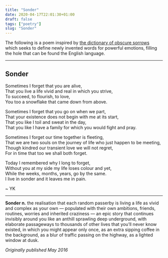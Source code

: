 ```yaml
---
title: "Sonder"
date: 2020-04-17T22:01:30+01:00
draft: false
tags: ["poetry"]
slug: "Sonder"
---
```

The following is a poem inspired by [the dictionary of obscure sorrows](https://www.dictionaryofobscuresorrows.com/) which seeks to define newly invented words for powerful emotions, filling the hole that can be found the English language.
<!--more-->
___
## Sonder

Sometimes I forget that you are alive,  
That you live a life vivid and real in which you strive,  
To succeed, to flourish, to love,  
You too a snowflake that came down from above.

Sometimes I forget that you go on when we part,  
That your existence does not begin with me at its start,  
That you like I toil and sweat in the day,  
That you like I have a family for which you would fight and pray.

Sometimes I forget our time together is fleeting,  
That we are two souls on the journey of life who just happen to be meeting,  
Though kindred our transient love we will not regret,  
For in time that too we shall both forget.

Today I remembered why I long to forget,  
Without you at my side my life loses colour and yet,  
While the weeks, months, years, go by the same.  
I live in sonder and it leaves me in pain.

~ YK
___


**Sonder n.** the realisation that each random passerby is living a life as vivid and complex as your own — populated with their own ambitions, friends, routines, worries and inherited craziness — an epic story that continues invisibly around you like an anthill sprawling deep underground, with elaborate passageways to thousands of other lives that you’ll never know existed, in which you might appear only once, as an extra sipping coffee in the background, as a blur of traffic passing on the highway, as a lighted window at dusk.

*Originally published May 2016*